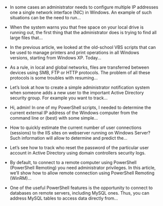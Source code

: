 *   In some cases an administrator needs to configure multiple IP addresses one a single network interface (NIC) in Windows. An example of such situations can be the need to run…
    
*   When the system warns you that free space on your local drive is running out, the first thing that the administrator does is trying to find all large files that…
    
*   In the previous article, we looked at the old-school VBS scripts that can be used to manage printers and print operations in all Windows versions, starting from Windows XP. Today…
    
*   As a rule, in local and global networks, files are transferred between devices using SMB, FTP or HTTP protocols. The problem of all these protocols is some troubles with resuming…
    
*   Let’s look at how to create a simple administrator notification system when someone adds a new user to the important Active Directory security group. For example you want to track…
    
*   Hi, admin! In one of my PowerShell scripts, I needed to determine the current external IP address of the Windows computer from the command line or (best) with some simple…
    
*   How to quickly estimate the current number of user connections (sessions) to the IIS sites on webserver running on Windows Server? Such information will allow to determine and predict the…
    
*   Let’s see how to track who reset the password of the particular user account in Active Directory using domain controllers security logs.
    
*   By default, to connect to a remote computer using PowerShell (PowerShell Remoting) you need administrator privileges. In this article, we’ll show how to allow remote connection using PowerShell Remoting (WinRM)…
    
*   One of the useful PowerShell features is the opportunity to connect to databases on remote servers, including MySQL ones. Thus, you can address MySQL tables to access data directly from…